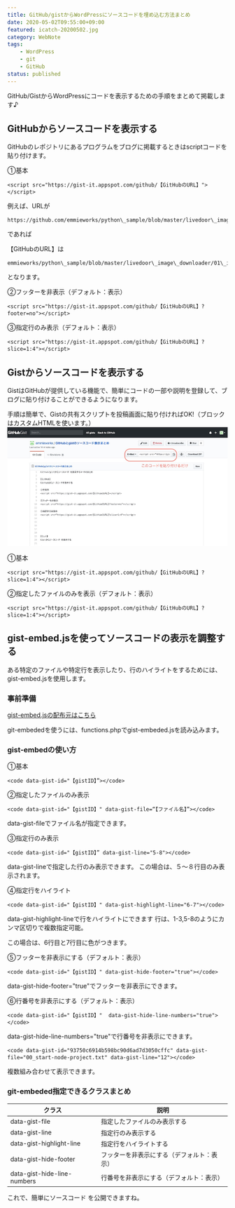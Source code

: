 ```yaml
---
title: GitHub/gistからWordPressにソースコードを埋め込む方法まとめ
date: 2020-05-02T09:55:00+09:00
featured: icatch-20200502.jpg
category: WebNote
tags:
    - WordPress
    - git
    - GitHub
status: published
---
```


GitHub/GistからWordPressにコードを表示するための手順をまとめて掲載します♪

## GitHubからソースコードを表示する

GitHubのレポジトリにあるプログラムをブログに掲載するときはscriptコードを貼り付けます。

①基本

```markup
<script src="https://gist-it.appspot.com/github/【GitHubのURL】"></script>
```

例えば、URLが

```markup
https://github.com/emmieworks/python\_sample/blob/master/livedoor\_image\_downloader/01\_img\_download.py
```

であれば

【GitHubのURL】は

```markup
emmieworks/python\_sample/blob/master/livedoor\_image\_downloader/01\_img\_download.py
```

となります。


②フッターを非表示（デフォルト：表示）

```markup
<script src="https://gist-it.appspot.com/github/【GitHubのURL】?footer=no"></script>
```

③指定行のみ表示（デフォルト：表示）

```markup
<script src="https://gist-it.appspot.com/github/【GitHubのURL】?slice=1:4"></script>
```

## Gistからソースコードを表示する
GistはGitHubが提供している機能で、簡単にコードの一部や説明を登録して、ブログに貼り付けることができるようになります。

手順は簡単で、Gistの共有スクリプトを投稿画面に貼り付ければOK!（ブロックはカスタムHTMLを使います。）
![Gistの埋め込み方](ss-20200502-gist-git.jpg)

①基本

```markup
<script src="https://gist-it.appspot.com/github/【GitHubのURL】?slice=1:4"></script>
```

②指定したファイルのみを表示（デフォルト：表示）

```markup
<script src="https://gist-it.appspot.com/github/【GitHubのURL】?slice=1:4"></script>
```

## gist-embed.jsを使ってソースコードの表示を調整する

ある特定のファイルや特定行を表示したり、行のハイライトをするためには、gist-embed.jsを使用します。

### 事前準備

<a href="https://github.com/bvanderhoof/gist-embed" target="_blank" rel="noopener noreferrer">gist-embed.jsの配布元はこちら</a>

git-embededを使うには、functions.phpでgist-embeded.jsを読み込みます。

### gist-embedの使い方

①基本

```markup
<code data-gist-id="【gistID】”></code>
```

②指定したファイルのみ表示

```markup
<code data-gist-id="【gistID】" data-gist-file=“【ファイル名】”></code>
```

data-gist-fileでファイル名が指定できます。

③指定行のみ表示

```markup
<code data-gist-id="【gistID】” data-gist-line="5-8"></code>
```

data-gist-lineで指定した行のみ表示できます。
この場合は、５〜８行目のみ表示されます。

④指定行をハイライト

```markup
<code data-gist-id="【gistID】" data-gist-highlight-line="6-7"></code>
```

data-gist-highlight-lineで行をハイライトにできます
行は、1-3,5-8のようにカンマ区切りで複数指定可能。

この場合は、6行目と7行目に色がつきます。

⑤フッターを非表示にする（デフォルト：表示）

```markup
<code data-gist-id="【gistID】" data-gist-hide-footer="true"></code>
```

data-gist-hide-footer="true"でフッターを非表示にできます。

⑥行番号を非表示にする（デフォルト：表示）

```markup
<code data-gist-id="【gistID】"  data-gist-hide-line-numbers="true"></code>
```

data-gist-hide-line-numbers="true"で行番号を非表示にできます。

```markup
<code data-gist-id="93750c6914b598bc90d6ad7d3050cffc" data-gist-file="00_start-node-project.txt" data-gist-line="12"></code>
```

複数組み合わせて表示できます。

### git-embeded指定できるクラスまとめ

| クラス | 説明 |
| ---- | ---- |
| data-gist-file | 指定したファイルのみ表示する |
| data-gist-line | 指定行のみ表示する |
| data-gist-highlight-line | 指定行をハイライトする |
| data-gist-hide-footer | フッターを非表示にする（デフォルト：表示） |
| data-gist-hide-line-numbers | 行番号を非表示にする（デフォルト：表示） |

これで、簡単にソースコード を公開できますね。